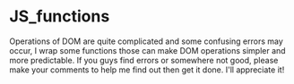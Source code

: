 # JS_functions
Operations of DOM are quite complicated and some confusing errors may occur, I wrap some functions those can make DOM operations simpler and more predictable. If you guys find errors or somewhere not good, please make your comments to help me find out then get it done. I'll appreciate it!
